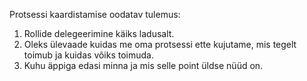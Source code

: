 Protsessi kaardistamise oodatav tulemus:
1. Rollide delegeerimine käiks ladusalt.
2. Oleks ülevaade kuidas me oma protsessi ette kujutame, mis tegelt toimub ja kuidas võiks toimuda.
3. Kuhu äppiga edasi minna ja mis selle point üldse nüüd on.
